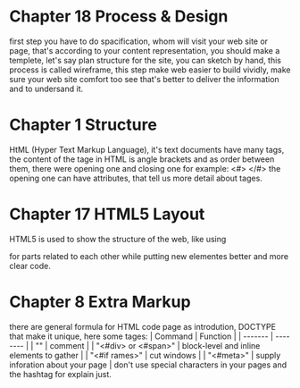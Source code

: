 # Chapter 18 Process & Design 
first step you have to do spacification, whom will visit your web site or page, that's according to your content representation, you should make a templete, let's say plan structure for the site, you can sketch by hand, this process is called wireframe, this step make web easier to build vividly, make sure your web site comfort too see that's better to deliver the information and to undersand it.
# Chapter 1 Structure 
HtML (Hyper Text Markup Language), it's text documents have many tags, the content of the tage in HTML is angle brackets and as order between them, there were opening one and closing one for example:
<#> </#>
the opening one can have attributes, that tell us more detail about tages.
# Chapter 17 HTML5 Layout
HTML5 is used to show the structure of the web, like using <div> for parts related to each other while putting new elementes better and more clear code.
# Chapter 8 Extra Markup
there are general formula for HTML code page as introdution, DOCTYPE that make it unique, here some tages:
| Command | Function |
| ------- | -------- |
| "<!----#--->" | comment |
| "<#div> or <#span>" | block-level and inline elements to gather |
| "<#if rames>" | cut windows |
| "<#meta>" | supply inforation about your page |
don't use special characters in your pages and the hashtag for explain just.
